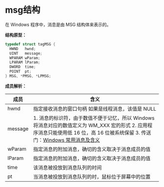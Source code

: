 # msg结构

在 Windows 程序中，消息是由 MSG 结构体来表示的。

**结构原型：**

```c
typedef struct tagMSG {
  HWND   hwnd;
  UINT   message;
  WPARAM wParam;
  LPARAM lParam;
  DWORD  time;
  POINT  pt;
} MSG, *PMSG, *LPMSG;
```

**成员解析：**

| **成员** | **含义**                                                     |
| -------- | ------------------------------------------------------------ |
| hwnd     | 指定接收消息的窗口句柄 如果是线程消息，该值是 NULL           |
| message  | 1. 消息的标识符，由于数值不便于记忆，所以 Windows 将消息对应的数值定义为 WM_XXX 宏的形式 2. 应用程序消息只能使用低 16 位，高 16 位被系统保留 3. 传送门：[Windows 常用消息及含义](http://bbs.fishc.com/thread-47244-1-1.html) |
| wParam   | 指定消息的附加消息，确切的含义取决于消息成员的值             |
| lParam   | 指定消息的附加消息，确切的含义取决于消息成员的值             |
| time     | 该消息被投放到消息队列的时间                                 |
| pt       | 当消息被投放到消息队列的时，鼠标位于屏幕中的位置             |

